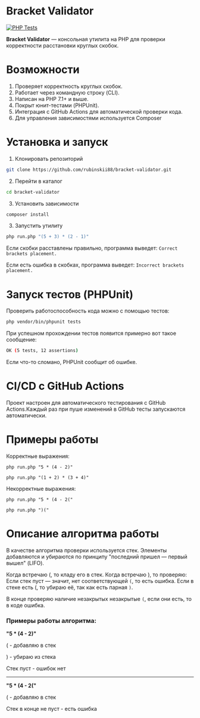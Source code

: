 # Bracket Validator

[![PHP Tests](https://github.com/rubinskii88/bracket-validator/actions/workflows/tests.yml/badge.svg)](https://github.com/rubinskii88/bracket-validator/actions)

**Bracket Validator** — консольная утилита на PHP для проверки корректности расстановки круглых скобок.

# Возможности

1. Проверяет корректность круглых скобок.
2. Работает через командную строку (CLI).
3. Написан на PHP 7.1+ и выше.
4. Покрыт юнит-тестами (PHPUnit).
5. Интеграция с GitHub Actions для автоматической проверки кода.
6. Для управления зависимостями используется Composer

# Установка и запуск

1. Клонировать репозиторий

```bash
git clone https://github.com/rubinskii88/bracket-validator.git
```

2. Перейти в каталог

```bash
cd bracket-validator
```

3. Установить зависимости

```bash
composer install
```

3. Запустить утилиту

```bash
php run.php "(5 + 3) * (2 - 1)"
```

Если скобки расставлены правильно, программа выведет:
`Correct brackets placement.`

Если есть ошибка в скобках, программа выведет:
`Incorrect brackets placement.`

# Запуск тестов (PHPUnit)

Проверить работоспособность кода можно с помощью тестов:

```bash
php vendor/bin/phpunit tests
```

При успешном прохождении тестов появится примерно вот такое сообщение:

```bash
OK (5 tests, 12 assertions)
```

Если что-то сломано, PHPUnit сообщит об ошибке.

# CI/CD с GitHub Actions

Проект настроен для автоматического тестирования с GitHub Actions.Каждый раз при пуше изменений в GitHub тесты запускаются автоматически.


# Примеры работы

Корректные выражения:

`php run.php "5 * (4 - 2)"`

`php run.php "(1 + 2) * (3 + 4)"`

Некорректные выражения:

`php run.php "5 * (4 - 2("`

`php run.php ")("`

# Описание алгоритма работы

В качестве алгоритма проверки используется стек. Элементы добавляются и убираются по принципу "последний пришел — первый вышел" (LIFO).

Когда встречаю (, то кладу его в стек.
Когда встречаю ), то проверяю:
Если стек пуст — значит, нет соответствующей `(`, то есть ошибка.
Если в стеке есть (, то убираю её, так как есть парная `)`.

В конце проверяю наличие незакрытых незакрытые `(`, если они есть, то в коде ошибка.

### Примеры работы алгоритма:

**"5 \* (4 - 2)"**

( - добавляю в стек

) - убираю из стека

Стек пуст - ошибок нет

---

**"5 \* (4 - 2("**

( - добавляю в стек

Стек в конце не пуст - есть ошибка
